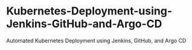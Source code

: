 # Kubernetes-Deployment-using-Jenkins-GitHub-and-Argo-CD
Automated Kubernetes Deployment using Jenkins, GitHub, and Argo CD
